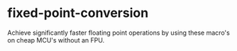 # fixed-point-conversion
Achieve significantly faster floating point operations by using these macro's on cheap MCU's without an FPU. 
